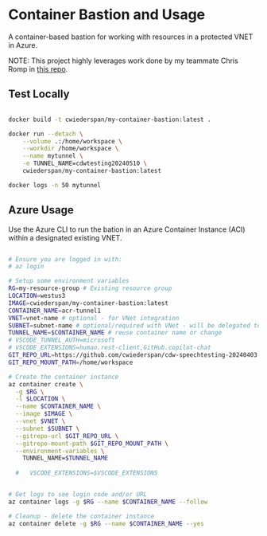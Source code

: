 # Container Bastion and Usage

A container-based bastion for working with resources in a protected VNET in Azure.

NOTE: This project highly leverages work done by my teammate Chris Romp in [this repo](https://github.com/ChrisRomp/vscodetunnel).

## Test Locally

```bash

docker build -t cwiederspan/my-container-bastion:latest .

docker run --detach \
    --volume .:/home/workspace \
    --workdir /home/workspace \
    --name mytunnel \
    -e TUNNEL_NAME=cdwtesting20240510 \
    cwiederspan/my-container-bastion:latest

docker logs -n 50 mytunnel

```

## Azure Usage

Use the Azure CLI to run the bation in an Azure Container Instance (ACI) within a designated existing VNET.

```bash

# Ensure you are logged in with:
# az login

# Setup some environment variables
RG=my-resource-group # Existing resource group
LOCATION=westus3
IMAGE=cwiederspan/my-container-bastion:latest
CONTAINER_NAME=acr-tunnel1
VNET=vnet-name # optional - for VNet integration
SUBNET=subnet-name # optional/required with VNet - will be delegated to ACI
TUNNEL_NAME=$CONTAINER_NAME # reuse container name or change
# VSCODE_TUNNEL_AUTH=microsoft
# VSCODE_EXTENSIONS=humao.rest-client,GitHub.copilot-chat
GIT_REPO_URL=https://github.com/cwiederspan/cdw-speechtesting-20240403.git
GIT_REPO_MOUNT_PATH=/home/workspace

# Create the container instance
az container create \
  -g $RG \
  -l $LOCATION \
  --name $CONTAINER_NAME \
  --image $IMAGE \
  --vnet $VNET \
  --subnet $SUBNET \
  --gitrepo-url $GIT_REPO_URL \
  --gitrepo-mount-path $GIT_REPO_MOUNT_PATH \
  --environment-variables \
    TUNNEL_NAME=$TUNNEL_NAME
  
  #   VSCODE_EXTENSIONS=$VSCODE_EXTENSIONS


# Get logs to see login code and/or URL
az container logs -g $RG --name $CONTAINER_NAME --follow

# Cleanup - delete the container instance
az container delete -g $RG --name $CONTAINER_NAME --yes

```
